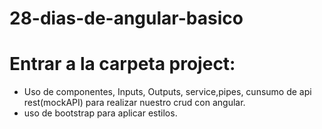 # 28-dias-de-angular-basico
# Entrar a la carpeta project:
- Uso de componentes, Inputs, Outputs, service,pipes, cunsumo de api rest(mockAPI) para realizar nuestro crud con angular.
- uso de bootstrap para aplicar estilos.
